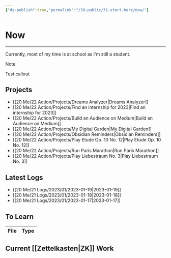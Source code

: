 ```yaml
---
{"dg-publish":true,"permalink":"/30-public/31-start-here/now/"}
---
```


# Now
---
Currently, most of my time is at school as I'm still a student. 

> [!NOTE]
> Test callout

## Projects
- [[20 Me/22 Action/Projects/Dreams Analyzer\|Dreams Analyzer]]
- [[20 Me/22 Action/Projects/Find an internship for 2023\|Find an internship for 2023]]
- [[20 Me/22 Action/Projects/Build an Audience on Medium\|Build an Audience on Medium]]
- [[20 Me/22 Action/Projects/My Digital Garden\|My Digital Garden]]
- [[20 Me/22 Action/Projects/Obsidian Reminders\|Obsidian Reminders]]
- [[20 Me/22 Action/Projects/Play Etude Op. 10 No. 12\|Play Etude Op. 10 No. 12]]
- [[20 Me/22 Action/Projects/Run Paris Marathon\|Run Paris Marathon]]
- [[20 Me/22 Action/Projects/Play Liebestraum No. 3\|Play Liebestraum No. 3]]


## Latest Logs
- [[20 Me/21 Logs/2023/01/2023-01-19\|2023-01-19]]
- [[20 Me/21 Logs/2023/01/2023-01-18\|2023-01-18]]
- [[20 Me/21 Logs/2023/01/2023-01-17\|2023-01-17]]


## To Learn
| File | Type |
| ---- | ---- |


## Current [[Zettelkasten\|ZK]] Work

